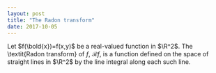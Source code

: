 ```yaml
---
layout: post
title: "The Radon transform"
date: 2017-10-05
---
```


Let $f(\bold{x})=f(x,y)$ be a real-valued function in $\R^2$.
The \textit{Radon transform} of $f$, $\mathcal{R}f$, is a function defined on the space of straight lines in $\R^2$ by
the line integral along each such line.

